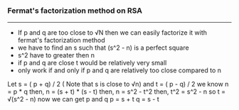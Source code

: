 
### Fermat's factorization method on RSA
------

- If p and q are too close to √N then we can easily factorize it with fermat's factorization method
- we have to find an s such that (s^2 - n) is a perfect square 
- s^2 have to greater then n
- if p and q are close t would be relatively very small
- only work if and only if p and q are relatively too close  compared to n

Let s = ( p + q) / 2  ( Note that s is close to √n)
and t = ( p - q) / 2
we know  n = p * q 
then, n = (s + t) * (s - t)
then, n =  s^2 - t^2
then, t^2 = s^2 - n
so t = √(s^2 - n)
now we can get p and q 
p = s + t
q = s - t

